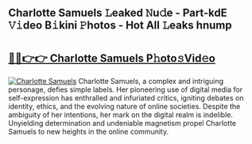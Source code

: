 ## Charlotte Samuels 𝙻eaked 𝙽u𝚍e - Part-kdE 𝚅𝚒deo B𝚒kini 𝙿hotos - Hot All 𝙻eaks hnump

# <h2><a href="http://ld3o99m.urlbe.top/?page=Charlotte+Samuels">🔗🔗👉👉 Charlotte Samuels P𝚑oto𝚜Vid𝚎o</a></h2>

[![Charlotte Samuels](https://i.imgur.com/eBuTRDB.gif)](http://ld3o99m.urlbe.top/?page=Charlotte+Samuels)
Charlotte Samuels, a complex and intriguing personage, defies simple labels. Her pioneering use of digital media for self-expression has enthralled and infuriated critics, igniting debates on identity, ethics, and the evolving nature of online societies. Despite the ambiguity of her intentions, her mark on the digital realm is indelible. Unyielding determination and undeniable magnetism propel Charlotte Samuels to new heights in the online community.
